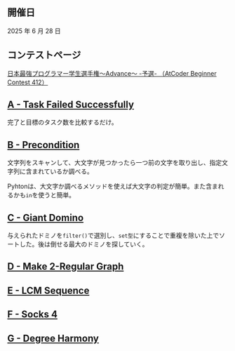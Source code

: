 ## 開催日

2025 年 6 月 28 日

## コンテストページ

[日本最強プログラマー学生選手権～Advance～ -予選- （AtCoder Beginner Contest 412）](https://atcoder.jp/contests/abc412)

## [A - Task Failed Successfully](https://atcoder.jp/contests/abc412/tasks/abc412_a)

完了と目標のタスク数を比較するだけ。

## [B - Precondition](https://atcoder.jp/contests/abc412/tasks/abc412_b)

文字列をスキャンして、大文字が見つかったら一つ前の文字を取り出し、指定文字列に含まれているか調べる。

Pyhtonは、大文字か調べるメソッドを使えば大文字の判定が簡単。また含まれるかも`in`を使うと簡単。

## [C - Giant Domino](https://atcoder.jp/contests/abc412/tasks/abc412_c)

与えられたドミノを`filter()`で選別し、`set型`にすることで重複を除いた上でソートした。後は倒せる最大のドミノを探していく。

## [D - Make 2-Regular Graph](https://atcoder.jp/contests/abc412/tasks/abc412_d)

## [E - LCM Sequence](https://atcoder.jp/contests/abc412/tasks/abc412_e)

## [F - Socks 4](https://atcoder.jp/contests/abc412/tasks/abc412_f)

## [G - Degree Harmony](https://atcoder.jp/contests/abc412/tasks/abc412_g)
